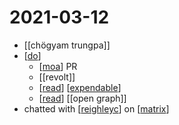 # 2021-03-12

- [[chögyam trungpa]]
- [[do]]
  - [[moa]] PR
  - [[revolt]]
  - [[read]] [[expendable]]
  - [[read]] [[open graph]]
- chatted with [[reighleyc]] on [[matrix]]


[//begin]: # "Autogenerated link references for markdown compatibility"
[do]: ../do "Do"
[moa]: ../moa "Moa"
[read]: ../read "Read"
[expendable]: ../expendable "expendable"
[reighleyc]: ../reighleyc "Reighleyc"
[matrix]: ../matrix "Matrix"
[//end]: # "Autogenerated link references"
